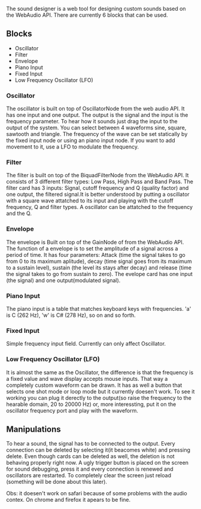 The sound designer is a web tool for designing custom sounds based on the WebAudio API.
There are currently 6 blocks that can be used.

## Blocks
- Oscillator
- Filter
- Envelope
- Piano Input
- Fixed Input
- Low Frequency Oscillator (LFO)

### Oscillator
The oscillator is built on top of OscillatorNode from the web audio API. It has one input and one output. The output is the signal and the input is the frequency parameter. To hear how it sounds just drag the input to the output of the system. You can select between 4 waveforms sine, square, sawtooth and triangle. The frequency of the wave can be set statically by the fixed input node or using an piano input node. If you want to add movement to it, use a LFO to modulate the frequency.

### Filter
The filter is built on top of the BiquadFilterNode from the WebAudio API. It consists of 3 different filter types: Low Pass, High Pass and Band Pass. The filter card has 3 inputs: Signal, cutoff frequency and Q (quality factor) and one output, the filtered signal.It is better understood by putting a oscillator with a square wave attatched to its input and playing with the cutoff frequency, Q and filter types. A oscillator can be attatched to the frequency and the Q.

### Envelope
The envelope is Built on top of the GainNode of from the WebAudio API. The function of a envelope is to set the amplitude of a signal across a period of time. It has four parameters: Attack (time the signal takes to go from 0 to its maximum aplitude), decay (time signal goes from its maximum to a sustain level), sustain (the level its stays after decay) and release (time the signal takes to go from sustain to zero). The evelope card has one input (the signal) and one output(modulated signal).

### Piano Input
The piano input is a table that matches keyboard keys with frequencies. 'a' is C (262 Hz), 'w' is C# (278 Hz), so on and so forth.

### Fixed Input
Simple frequency input field. Currently can only affect Oscillator.

### Low Frequency Oscillator (LFO)
It is almost the same as the Oscillator, the difference is that the frequency is a fixed value and wave display accepts mouse inputs. That way a completely custom waveform can be drawn. It has as well a button that selects one shot mode or loop mode but it currently doesen't work. To see it working you can plug it derectly to the output(so raise the frequency to the hearable domain, 20 to 20000 Hz) or, more interessting, put it on the oscillator frequency port and play with the waveform.

## Manipulations
To hear a sound, the signal has to be connected to the output. Every connection can be deleted by selecting it(it beacomes white) and pressing delete. Even though cards can be deleted as well, the deletion is not behaving properly right now.
A ugly trigger button is placed on the screen for sound debugging, press it and every connection is renewed and oscillators are restarted. To completely clear the screen just reload (something will be done about this later).

Obs: it doesen't work on safari because of some problems with the audio contex. On chrome and firefox it apears to be fine.